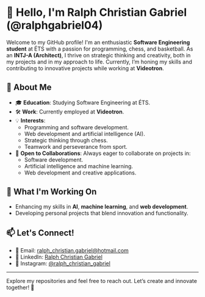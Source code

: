 # 👋 Hello, I'm Ralph Christian Gabriel (@ralphgabriel04)

Welcome to my GitHub profile! I'm an enthusiastic **Software Engineering student** at ÉTS with a passion for programming, chess, and basketball. As an **INTJ-A (Architect)**, I thrive on strategic thinking and creativity, both in my projects and in my approach to life. Currently, I’m honing my skills and contributing to innovative projects while working at **Videotron**.

## 👀 About Me

- 🎓 **Education**: Studying Software Engineering at ÉTS.
- 🛠️ **Work**: Currently employed at **Videotron**.
- 💡 **Interests**:
  - Programming and software development.
  - Web development and artificial intelligence (AI).
  - Strategic thinking through chess.
  - Teamwork and perseverance from sport.
- 🤝 **Open to Collaborations**: Always eager to collaborate on projects in:
  - Software development.
  - Artificial intelligence and machine learning.
  - Web development and creative applications.

## 🌱 What I'm Working On

- Enhancing my skills in **AI**, **machine learning**, and **web development**.
- Developing personal projects that blend innovation and functionality.

## 📫 Let's Connect!

- 📧 Email: [ralph_christian.gabriel@hotmail.com](mailto:ralph_christian.gabriel@hotmail.com)
- 💼 LinkedIn: [Ralph Christian Gabriel](https://www.linkedin.com/in/ralph-christian-gabriel-45092021b)
- 📸 Instagram: [@ralph_christian_gabriel](https://www.instagram.com/ralph_christian_gabriel)

---

Explore my repositories and feel free to reach out. Let’s create and innovate together! 🚀
